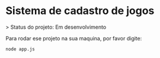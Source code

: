 <h1>Sistema de cadastro de jogos</h1>
> Status do projeto: Em desenvolvimento

Para rodar ese projeto na sua maquina, por favor digite:

 ```
node app.js

```
